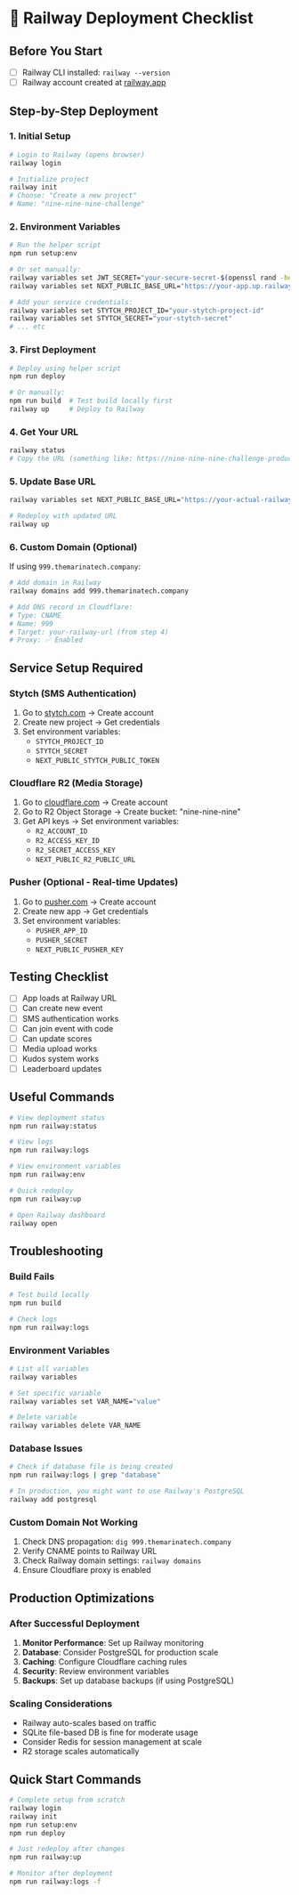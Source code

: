 # 🚀 Railway Deployment Checklist

## Before You Start
- [ ] Railway CLI installed: `railway --version`
- [ ] Railway account created at [railway.app](https://railway.app)

## Step-by-Step Deployment

### 1. Initial Setup
```bash
# Login to Railway (opens browser)
railway login

# Initialize project
railway init
# Choose: "Create a new project"
# Name: "nine-nine-nine-challenge"
```

### 2. Environment Variables
```bash
# Run the helper script
npm run setup:env

# Or set manually:
railway variables set JWT_SECRET="your-secure-secret-$(openssl rand -hex 16)"
railway variables set NEXT_PUBLIC_BASE_URL="https://your-app.up.railway.app"

# Add your service credentials:
railway variables set STYTCH_PROJECT_ID="your-stytch-project-id"
railway variables set STYTCH_SECRET="your-stytch-secret"
# ... etc
```

### 3. First Deployment
```bash
# Deploy using helper script
npm run deploy

# Or manually:
npm run build  # Test build locally first
railway up     # Deploy to Railway
```

### 4. Get Your URL
```bash
railway status
# Copy the URL (something like: https://nine-nine-nine-challenge-production.up.railway.app)
```

### 5. Update Base URL
```bash
railway variables set NEXT_PUBLIC_BASE_URL="https://your-actual-railway-url"

# Redeploy with updated URL
railway up
```

### 6. Custom Domain (Optional)
If using `999.themarinatech.company`:

```bash
# Add domain in Railway
railway domains add 999.themarinatech.company

# Add DNS record in Cloudflare:
# Type: CNAME
# Name: 999
# Target: your-railway-url (from step 4)
# Proxy: ✅ Enabled
```

## Service Setup Required

### Stytch (SMS Authentication)
1. Go to [stytch.com](https://stytch.com) → Create account
2. Create new project → Get credentials
3. Set environment variables:
   - `STYTCH_PROJECT_ID`
   - `STYTCH_SECRET` 
   - `NEXT_PUBLIC_STYTCH_PUBLIC_TOKEN`

### Cloudflare R2 (Media Storage)
1. Go to [cloudflare.com](https://cloudflare.com) → Create account
2. Go to R2 Object Storage → Create bucket: "nine-nine-nine"
3. Get API keys → Set environment variables:
   - `R2_ACCOUNT_ID`
   - `R2_ACCESS_KEY_ID`
   - `R2_SECRET_ACCESS_KEY`
   - `NEXT_PUBLIC_R2_PUBLIC_URL`

### Pusher (Optional - Real-time Updates)
1. Go to [pusher.com](https://pusher.com) → Create account
2. Create new app → Get credentials
3. Set environment variables:
   - `PUSHER_APP_ID`
   - `PUSHER_SECRET`
   - `NEXT_PUBLIC_PUSHER_KEY`

## Testing Checklist
- [ ] App loads at Railway URL
- [ ] Can create new event
- [ ] SMS authentication works
- [ ] Can join event with code
- [ ] Can update scores
- [ ] Media upload works
- [ ] Kudos system works
- [ ] Leaderboard updates

## Useful Commands
```bash
# View deployment status
npm run railway:status

# View logs
npm run railway:logs

# View environment variables
npm run railway:env

# Quick redeploy
npm run railway:up

# Open Railway dashboard
railway open
```

## Troubleshooting

### Build Fails
```bash
# Test build locally
npm run build

# Check logs
npm run railway:logs
```

### Environment Variables
```bash
# List all variables
railway variables

# Set specific variable
railway variables set VAR_NAME="value"

# Delete variable
railway variables delete VAR_NAME
```

### Database Issues
```bash
# Check if database file is being created
npm run railway:logs | grep "database"

# In production, you might want to use Railway's PostgreSQL
railway add postgresql
```

### Custom Domain Not Working
1. Check DNS propagation: `dig 999.themarinatech.company`
2. Verify CNAME points to Railway URL
3. Check Railway domain settings: `railway domains`
4. Ensure Cloudflare proxy is enabled

## Production Optimizations

### After Successful Deployment
1. **Monitor Performance**: Set up Railway monitoring
2. **Database**: Consider PostgreSQL for production scale
3. **Caching**: Configure Cloudflare caching rules
4. **Security**: Review environment variables
5. **Backups**: Set up database backups (if using PostgreSQL)

### Scaling Considerations
- Railway auto-scales based on traffic
- SQLite file-based DB is fine for moderate usage
- Consider Redis for session management at scale
- R2 storage scales automatically

## Quick Start Commands
```bash
# Complete setup from scratch
railway login
railway init
npm run setup:env
npm run deploy

# Just redeploy after changes
npm run railway:up

# Monitor after deployment
npm run railway:logs -f
```